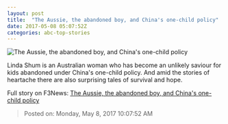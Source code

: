 ```yaml
---
layout: post
title:  "The Aussie, the abandoned boy, and China's one-child policy"
date: 2017-05-08 05:07:52Z
categories: abc-top-stories
---
```


![The Aussie, the abandoned boy, and China's one-child policy](http://www.abc.net.au/news/image/8506518-1x1-700x700.jpg)

Linda Shum is an Australian woman who has become an unlikely saviour for kids abandoned under China's one-child policy. And amid the stories of heartache there are also surprising tales of survival and hope.


Full story on F3News: [The Aussie, the abandoned boy, and China's one-child policy](http://www.f3nws.com/n/EmCpPE)

> Posted on: Monday, May 8, 2017 10:07:52 AM
